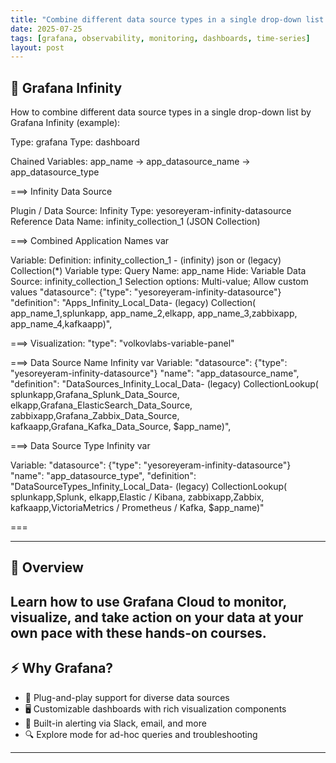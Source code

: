 ```yaml
---
title: "Combine different data source types in a single drop-down list by Grafana Infinity"
date: 2025-07-25
tags: [grafana, observability, monitoring, dashboards, time-series]
layout: post
---
```


## 🚀 Grafana Infinity

How to combine different data source types in a single drop-down list by Grafana Infinity (example):

Type: grafana
Type: dashboard

Chained Variables:
app_name -> app_datasource_name -> app_datasource_type 

===> Infinity Data Source

Plugin / Data Source: Infinity 
Type: yesoreyeram-infinity-datasource
Reference Data
Name: infinity_collection_1
(JSON Collection)

===> Combined Application Names var

Variable: 
Definition: infinity_collection_1 - (infinity) json or (legacy) Collection(*)
Variable type: Query
Name: app_name 
Hide: Variable
Data Source: infinity_collection_1
Selection options: Multi-value; Allow custom values
 "datasource": {"type": "yesoreyeram-infinity-datasource"}
"definition": "Apps_Infinity_Local_Data- (legacy) Collection(
app_name_1,splunkapp,
app_name_2,elkapp,
app_name_3,zabbixapp,
app_name_4,kafkaapp)",

===> Visualization: 
"type": "volkovlabs-variable-panel"


===> Data Source Name Infinity var
Variable: 
"datasource": {"type": "yesoreyeram-infinity-datasource"}
"name": "app_datasource_name",
"definition": "DataSources_Infinity_Local_Data- (legacy) CollectionLookup(
splunkapp,Grafana_Splunk_Data_Source,
elkapp,Grafana_ElasticSearch_Data_Source,
zabbixapp,Grafana_Zabbix_Data_Source,
kafkaapp,Grafana_Kafka_Data_Source,
$app_name)",


===> Data Source Type Infinity var

Variable: 
"datasource": {"type": "yesoreyeram-infinity-datasource"}
"name": "app_datasource_type",
"definition": "DataSourceTypes_Infinity_Local_Data- (legacy) CollectionLookup(
splunkapp,Splunk,
elkapp,Elastic / Kibana,
zabbixapp,Zabbix,
kafkaapp,VictoriaMetrics / Prometheus / Kafka,
$app_name)"

===

---

## 🎯 Overview

Learn how to use Grafana Cloud to monitor, visualize, and take action on your data at your own pace with these hands-on courses.
---

## ⚡ Why Grafana?

- 🧩 Plug-and-play support for diverse data sources
- 🖥️ Customizable dashboards with rich visualization components
- 🔔 Built-in alerting via Slack, email, and more
- 🔍 Explore mode for ad-hoc queries and troubleshooting

---
